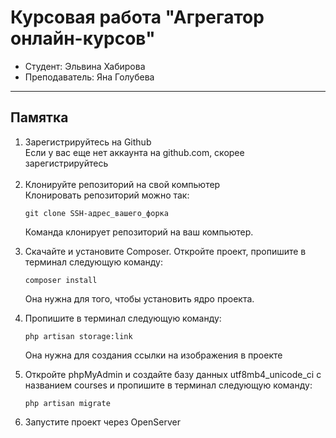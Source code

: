 <h1>Курсовая работа "Агрегатор онлайн-курсов"</h1>

<ul>
    <li>Студент: Эльвина Хабирова</li>
    <li>Преподаватель: Яна Голубева</li>
</ul>

<hr>

<h2>Памятка</h2>

<ol>
    <li>Зарегистрируйтесь на Github</li>
    <span>Если у вас еще нет аккаунта на github.com, скорее зарегистрируйтесь</span><br><br>
    <li>Клонируйте репозиторий на свой компьютер</li>
    <span>Клонировать репозиторий можно так:</span>
    <pre class="notranslate"><code>git clone SSH-адрес_вашего_форка
</code></pre>
    <p>Команда клонирует репозиторий на ваш компьютер.</p>
    <li>Скачайте и установите Composer. Откройте проект, пропишите в терминал следующую команду:</li>
<pre class="notranslate"><code>composer install
</code></pre>
<p>Она нужна для того, чтобы установить ядро проекта.</p>
    <li>Пропишите в терминал следующую команду:</li>
    <pre class="notranslate"><code>php artisan storage:link
</code></pre>
    <p>Она нужна для создания ссылки на изображения в проекте</p>
    <li>Откройте phpMyAdmin и создайте базу данных utf8mb4_unicode_ci с названием courses и пропишите в терминал следующую команду:</li>
<pre class="notranslate"><code>php artisan migrate
</code></pre>
    <li>Запустите проект через OpenServer</li>
</ol>
